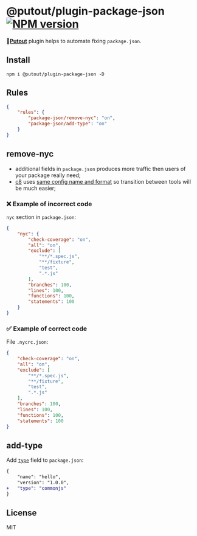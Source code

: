 # @putout/plugin-package-json [![NPM version][NPMIMGURL]][NPMURL]

[NPMIMGURL]: https://img.shields.io/npm/v/@putout/plugin-package-json.svg?style=flat&longCache=true
[NPMURL]: https://npmjs.org/package/@putout/plugin-package-json"npm"

🐊[**Putout**](https://github.com/coderaiser/putout) plugin helps to automate fixing `package.json`.

## Install

```
npm i @putout/plugin-package-json -D
```

## Rules

```json
{
    "rules": {
        "package-json/remove-nyc": "on",
        "package-json/add-type": "on"
    }
}
```

## remove-nyc

- additional fields in `package.json` produces more traffic then users of your package really need;
- [c8](https://github.com/bcoe/c8) uses [same config name and format](https://github.com/bcoe/c8/blob/v7.3.5/lib/parse-args.js#L8) so transition between tools will be much easier;

### ❌ Example of incorrect code

`nyc` section in `package.json`:

```json
{
    "nyc": {
        "check-coverage": "on",
        "all": "on",
        "exclude": [
            "**/*.spec.js",
            "**/fixture",
            "test",
            ".*.js"
        ],
        "branches": 100,
        "lines": 100,
        "functions": 100,
        "statements": 100
    }
}
```

### ✅ Example of correct code

File `.nycrc.json`:

```json
{
    "check-coverage": "on",
    "all": "on",
    "exclude": [
        "**/*.spec.js",
        "**/fixture",
        "test",
        ".*.js"
    ],
    "branches": 100,
    "lines": 100,
    "functions": 100,
    "statements": 100
}
```

## add-type

Add [`type`](https://nodejs.org/dist/latest-v17.x/docs/api/packages.html#type) field to `package.json`:

```diff
{
    "name": "hello",
    "version": "1.0.0",
+   "type": "commonjs"
}
```

## License

MIT
